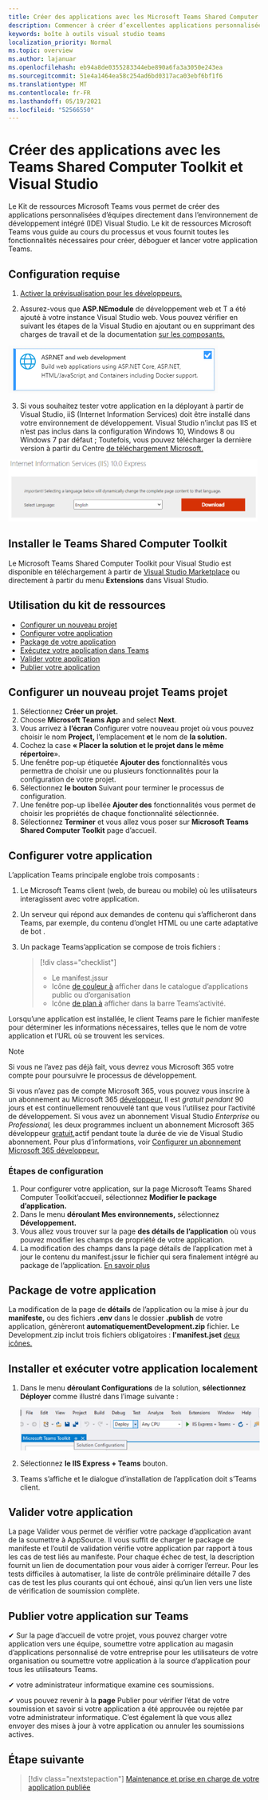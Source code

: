 ```yaml
---
title: Créer des applications avec les Microsoft Teams Shared Computer Toolkit et Visual Studio
description: Commencer à créer d’excellentes applications personnalisées directement Visual Studio l’aide Microsoft Teams Shared Computer Toolkit
keywords: boîte à outils visual studio teams
localization_priority: Normal
ms.topic: overview
ms.author: lajanuar
ms.openlocfilehash: eb94a8de0355283344ebe890a6fa3a3050e243ea
ms.sourcegitcommit: 51e4a1464ea58c254ad6bd0317aca03ebf6bf1f6
ms.translationtype: MT
ms.contentlocale: fr-FR
ms.lasthandoff: 05/19/2021
ms.locfileid: "52566550"
---
```

# <a name="build-apps-with-the-teams-toolkit-and-visual-studio"></a>Créer des applications avec les Teams Shared Computer Toolkit et Visual Studio

Le Kit de ressources Microsoft Teams vous permet de créer des applications personnalisées d’équipes directement dans l’environnement de développement intégré (IDE) Visual Studio. Le kit de ressources Microsoft Teams vous guide au cours du processus et vous fournit toutes les fonctionnalités nécessaires pour créer, déboguer et lancer votre application Teams.

## <a name="prerequisites"></a>Configuration requise

1. [Activer la prévisualisation pour les développeurs.](../resources/dev-preview/developer-preview-intro.md#enable-developer-preview)

1. Assurez-vous que **<span>ASP.NE</span>module** de développement web et T a été ajouté à votre instance Visual Studio web. Vous pouvez vérifier en suivant les étapes de la Visual Studio en ajoutant ou en supprimant des charges de travail et de la documentation [sur les composants.](/visualstudio/install/modify-visual-studio?view=vs-2019&preserve-view=true)

![module asp.net visual studio](../assets/images/visual-studio-web-dev-module.png)

3. Si vous souhaitez tester votre application en la déployant à partir de Visual Studio, iiS (Internet Information Services) doit être installé dans votre environnement de développement. Visual Studio n’inclut pas IIS et n’est pas inclus dans la configuration Windows 10, Windows 8 ou Windows 7 par défaut ; Toutefois, vous pouvez télécharger la dernière version à partir du Centre [de téléchargement Microsoft.](https://www.microsoft.com/download/details.aspx?id=48264)

![Vue de page de téléchargement IIS](../assets/images/iis.png)

## <a name="install-the-teams-toolkit"></a>Installer le Teams Shared Computer Toolkit

Le Microsoft Teams Shared Computer Toolkit pour Visual Studio est disponible en téléchargement à partir de [Visual Studio Marketplace](https://marketplace.visualstudio.com/items?itemName=TeamsDevApp.vsteamstemplate) ou directement à partir du menu **Extensions** dans Visual Studio.

## <a name="using-the-toolkit"></a>Utilisation du kit de ressources

- [Configurer un nouveau projet](#set-up-a-new-teams-project)
- [Configurer votre application](#configure-your-app)
- [Package de votre application](#package-your-app)
- [Exécutez votre application dans Teams](#install-and-run-your-app-locally)
- [Valider votre application](#validate-your-app)
- [Publier votre application](#publish-your-app-to-teams)

## <a name="set-up-a-new-teams-project"></a>Configurer un nouveau projet Teams projet

1. Sélectionnez **Créer un projet.**
1. Choose **Microsoft Teams App** and select **Next**.
1. Vous arrivez à **l’écran** Configurer votre nouveau projet où vous pouvez choisir le nom **Project,** l’emplacement **et** le nom de **la solution.**
1. Cochez la case **« Placer la solution et le projet dans le même répertoire**».
1. Une fenêtre pop-up étiquetée **Ajouter des** fonctionnalités vous permettra de choisir une ou plusieurs fonctionnalités pour la configuration de votre projet.
1. Sélectionnez **le bouton** Suivant pour terminer le processus de configuration.
1. Une fenêtre pop-up libellée **Ajouter des** fonctionnalités vous permet de choisir les propriétés de chaque fonctionnalité sélectionnée.
1. Sélectionnez **Terminer** et vous allez vous poser sur **Microsoft Teams Shared Computer Toolkit** page d’accueil.

## <a name="configure-your-app"></a>Configurer votre application

L’application Teams principale englobe trois composants :

  1. Le Microsoft Teams client (web, de bureau ou mobile) où les utilisateurs interagissent avec votre application.
  1. Un serveur qui répond aux demandes de contenu qui s’afficheront dans Teams, par exemple, du contenu d’onglet HTML ou une carte adaptative de bot .
  1. Un package Teams’application se compose de trois fichiers :

      > [!div class="checklist"]
      >
      > - Le manifest.jssur
      > - Icône [de couleur à](../resources/schema/manifest-schema.md#icons) afficher dans le catalogue d’applications public ou d’organisation
      > - Icône [de plan à](../resources/schema/manifest-schema.md#icons) afficher dans la barre Teams’activité.

Lorsqu’une application est installée, le client Teams pare le fichier manifeste pour déterminer les informations nécessaires, telles que le nom de votre application et l’URL où se trouvent les services.

> [!NOTE]
>Si vous ne l’avez pas déjà fait, vous devrez vous Microsoft 365 votre compte pour poursuivre le processus de développement.
>
> Si vous n’avez pas de compte Microsoft 365, vous pouvez vous inscrire à un abonnement au Microsoft 365 [développeur.](https://developer.microsoft.com/microsoft-365/dev-program) Il est *gratuit pendant* 90 jours et est continuellement renouvelé tant que vous l’utilisez pour l’activité de développement. Si vous avez un abonnement Visual Studio *Enterprise* ou *Professional,* les deux programmes incluent un abonnement Microsoft 365 développeur [gratuit,](https://aka.ms/MyVisualStudioBenefits)actif pendant toute la durée de vie de Visual Studio abonnement. Pour plus d’informations, voir [Configurer un abonnement Microsoft 365 développeur.](/office/developer-program/office-365-developer-program-get-started)
>

### <a name="configuration-steps"></a>Étapes de configuration

1. Pour configurer votre application,  sur la page Microsoft Teams Shared Computer Toolkit’accueil, sélectionnez **Modifier le package d’application.**
1. Dans le menu **déroulant Mes environnements,** sélectionnez **Développement.**
1. Vous allez vous trouver sur la page **des détails de l’application** où vous pouvez modifier les champs de propriété de votre application.
1. La modification des champs dans la page détails de l’application met à jour le contenu du manifest.jssur le fichier qui sera finalement intégré au package de l’application. [En savoir plus](https://aka.ms/teams-toolkit-manifest)

## <a name="package-your-app"></a>Package de votre application

La modification de la page de **détails** de l’application ou la mise à jour du **manifeste,** ou des fichiers **.env** dans le dossier  **.publish** de votre application, génèreront **automatiquementDevelopment.zip** fichier. Le Development.zip inclut trois fichiers obligatoires : **l'manifest.jset** [deux icônes.](../concepts/build-and-test/apps-package.md#app-icons)

## <a name="install-and-run-your-app-locally"></a>Installer et exécuter votre application localement

1. Dans le menu **déroulant Configurations** de la solution, **sélectionnez Déployer** comme illustré dans l’image suivante :

    ![Menu Configurations de la solution](../assets/images/solution-configurations.png)

2. Sélectionnez **le IIS Express + Teams** bouton.

1. Teams s’affiche et le dialogue d’installation de l’application doit s’Teams client.

## <a name="validate-your-app"></a>Valider votre application

La  page Valider vous permet de vérifier votre package d’application avant de la soumettre à AppSource. Il vous suffit de charger le package de manifeste et l’outil de validation vérifie votre application par rapport à tous les cas de test liés au manifeste. Pour chaque échec de test, la description fournit un lien de documentation pour vous aider à corriger l’erreur. Pour les tests difficiles à automatiser, la liste de contrôle préliminaire détaille 7 des cas de test les plus courants qui ont échoué, ainsi qu’un lien vers une liste de vérification de soumission complète. 

## <a name="publish-your-app-to-teams"></a>Publier votre application sur Teams

✔ Sur la page d’accueil de votre projet, vous pouvez charger votre application vers une équipe, soumettre votre application au magasin d’applications personnalisé de votre entreprise pour les utilisateurs de votre organisation ou soumettre votre application à la source d’application pour tous les utilisateurs Teams.

✔ votre administrateur informatique examine ces soumissions.

✔ vous pouvez revenir à la **page** Publier pour vérifier l’état de votre soumission et savoir si votre application a été approuvée ou rejetée par votre administrateur informatique. C’est également là que vous allez envoyer des mises à jour à votre application ou annuler les soumissions actives.

## <a name="next-step"></a>Étape suivante

> [!div class="nextstepaction"]
> [Maintenance et prise en charge de votre application publiée](../concepts/deploy-and-publish/appsource/post-publish/overview.md)
>
